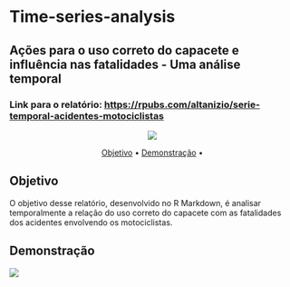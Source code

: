 # Time-series-analysis
## Ações para o uso correto do capacete e influência nas fatalidades - Uma análise temporal
### Link para o relatório: https://rpubs.com/altanizio/serie-temporal-acidentes-motociclistas

<p align="center">
<a href="https://github.com/altanizio/Time-series-analysis/blob/main/LICENSE" alt="LICENSE">
        <img src="https://img.shields.io/github/license/altanizio/R-Dashboard-Shiny-motociclistas" /></a>
</p>
<p align="center">
 <a href="#objetivo">Objetivo</a> •
 <a href="#demonstração">Demonstração</a> • 
</p>


<h2 id="objetivo">Objetivo</h2>

O objetivo desse relatório, desenvolvido no R Markdown, é analisar temporalmente a relação do uso correto do capacete com as fatalidades dos acidentes envolvendo os motociclistas.

<h2 id="demonstração">Demonstração</h2>

![](Imagens/app.gif?raw=true)

